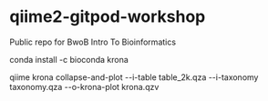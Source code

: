 # qiime2-gitpod-workshop
Public repo for BwoB Intro To Bioinformatics 

conda install -c bioconda krona

qiime krona collapse-and-plot --i-table table_2k.qza --i-taxonomy taxonomy.qza --o-krona-plot krona.qzv
